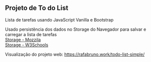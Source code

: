 ## Projeto de To do List

Lista de tarefas usando JavaScript Vanilla e Bootstrap

Usado persistência dos dados no Storage do Navegador para salvar e carregar a lista de tarefas  
<a href="https://developer.mozilla.org/en-US/docs/Web/API/Storage/clear" target="_blank">Storage - Mozzila</a>  
<a href="https://www.w3schools.com/html/html5_webstorage.asp" target="_blank">Storage - W3Schools</a>


Visualização do projeto web: 
<a href="https://rafabruno.work/todo-list-simple/" target="_blank">https://rafabruno.work/todo-list-simple/</a>

